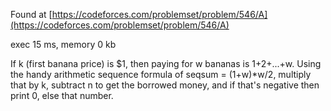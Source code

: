 Found at [https://codeforces.com/problemset/problem/546/A](https://codeforces.com/problemset/problem/546/A)

exec 15 ms, memory 0 kb

If k (first banana price) is $1, then paying for w bananas is 1+2+...+w. Using the handy arithmetic sequence formula of seqsum = (1+w)*w/2, multiply that by k, subtract n to get the borrowed money, and if that's negative then print 0, else that number.
